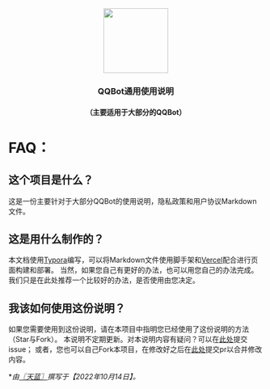 <div align="center" >
  <img height="128" src="https://cdn.jsdelivr.net/gh/BuDingOwO/BuDingOwO@master/Picture/Overview-IMG.gif" alt="">
</div>
<h3 align="center" >QQBot通用使用说明</h3>
<h4 align="center">（主要适用于大部分的QQBot）</h4>

# FAQ：

## 这个项目是什么？

这是一份主要针对于大部分QQBot的使用说明，隐私政策和用户协议Markdown文件。

## 这是用什么制作的？

本文档使用[Typora](https://typoraio.cn/)编写，可以将Markdown文件使用脚手架和[Vercel](https://vercel.com/)配合进行页面构建和部署。
当然，如果您自己有更好的办法，也可以用您自己的办法完成。我们只是在此处推荐一个比较好的办法，是否使用由您决定。

## 我该如何使用这份说明？

如果您需要使用到这份说明，请在本项目中指明您已经使用了这份说明的方法（Star与Fork）。
本说明不定期更新。对本说明内容有疑问？可以在[此处](https://github.com/MetallicAllex/FurQQBotDocs/issues)提交issue；
或者，您也可以自己Fork本项目，在修改好之后在[此处](https://github.com/MetallicAllex/FurQQBotDocs/pulls)提交pr以合并修改内容。

**由[〖天蓝〗](https://github.com/MetallicAllex)撰写于【2022年10月14日】。*
